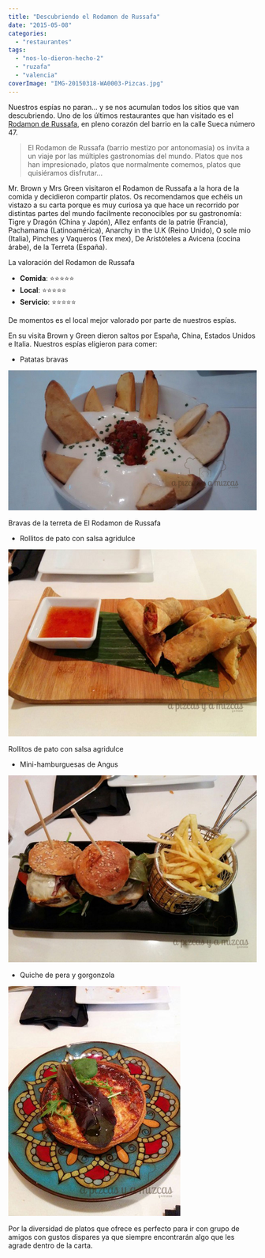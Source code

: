 ```yaml
---
title: "Descubriendo el Rodamon de Russafa"
date: "2015-05-08"
categories:
  - "restaurantes"
tags:
  - "nos-lo-dieron-hecho-2"
  - "ruzafa"
  - "valencia"
coverImage: "IMG-20150318-WA0003-Pizcas.jpg"
---
```


Nuestros espías no paran... y se nos acumulan todos los sitios que van descubriendo. Uno de los últimos restaurantes que han visitado es el [Rodamon de Russafa](http://elrodamon.com/ "El Rodamon de Russafa"), en pleno corazón del barrio en la calle Sueca número 47.

> El Rodamon de Russafa (barrio mestizo por antonomasia) os invita a un viaje por las múltiples gastronomías del mundo. Platos que nos han impresionado, platos que normalmente comemos, platos que quisiéramos disfrutar...

Mr. Brown y Mrs Green visitaron el Rodamon de Russafa a la hora de la comida y decidieron compartir platos. Os recomendamos que echéis un vistazo a su carta porque es muy curiosa ya que hace un recorrido por distintas partes del mundo facilmente reconocibles por su gastronomía: Tigre y Dragón (China y Japón), Allez enfants de la patrie (Francia), Pachamama (Latinoamérica), Anarchy in the U.K (Reino Unido), O sole mio (Italia), Pinches y Vaqueros (Tex mex), De Aristóteles a Avicena (cocina árabe), de la Terreta (España).

La valoración del Rodamon de Russafa

- **Comida**: ⭐⭐⭐⭐⭐
- **Local**: ⭐⭐⭐⭐⭐
- **Servicio**: ⭐⭐⭐⭐⭐

De momentos es el local mejor valorado por parte de nuestros espías.

En su visita Brown y Green dieron saltos por España, China, Estados Unidos e Italia. Nuestros espías eligieron para comer:

- Patatas bravas

![](images/IMG-20150318-WA0012-Pizcas.jpg)

Bravas de la terreta de El Rodamon de Russafa

- Rollitos de pato con salsa agridulce

![](images/IMG-20150318-WA0006-Pizcas.jpg)

Rollitos de pato con salsa agridulce

- Mini-hamburguesas de Angus

![](images/IMG-20150318-WA0003-Pizcas.jpg)

- Quiche de pera y gorgonzola

![](images/IMG-20150318-WA0002-Pizcas.jpg)

Por la diversidad de platos que ofrece es perfecto para ir con grupo de amigos con gustos dispares ya que siempre encontrarán algo que les agrade dentro de la carta.
